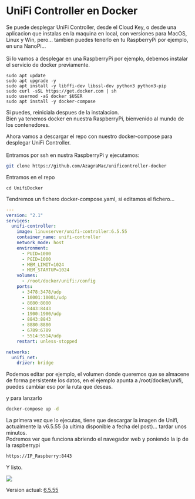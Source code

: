# UniFi Controller en Docker

Se puede desplegar UniFi Controller, desde el Cloud Key, o desde una aplicacion que instalas en la maquina en local, con versiones para MacOS, Linux y Win, pero... tambien puedes tenerlo en tu RaspberryPi por ejemplo, en una NanoPi...\
\
Si lo vamos a desplegar en una RaspberryPi por ejemplo, debemos instalar el servicio de docker previamente.

```
sudo apt update
sudo apt upgrade -y
sudo apt install -y libffi-dev libssl-dev python3 python3-pip
sudo curl -sSL https://get.docker.com | sh
sudo usermod -aG docker $USER
sudo apt install -y docker-compose
```

Si puedes, reiniciala despues de la instalacion.\
Bien ya tenemos docker en nuestra RaspberryPi, bienvenido al mundo de los contenedores.

Ahora vamos a descargar el repo con nuestro docker-compose para desplegar UniFi Controller.\
\
Entramos por ssh en nustra RaspberryPi y ejecutamos:

```bash
git clone https://github.com/AzagraMac/unificontroller-docker
```

Entramos en el repo

```
cd UnifiDocker
```

Tendremos un fichero docker-compose.yaml, si editamos el fichero...

```yaml
---
version: "2.1"
services:
  unifi-controller:
    image: linuxserver/unifi-controller:6.5.55
    container_name: unifi-controller
    network_mode: host
    environment:
      - PUID=1000
      - PGID=1000
      - MEM_LIMIT=1024
      - MEM_STARTUP=1024
    volumes:
      - /root/docker/unifi:/config
    ports:
      - 3478:3478/udp
      - 10001:10001/udp
      - 8080:8080
      - 8443:8443
      - 1900:1900/udp
      - 8843:8843
      - 8880:8880
      - 6789:6789
      - 5514:5514/udp
    restart: unless-stopped

networks:
  unifi_net:
    driver: bridge
```

Podemos editar por ejemplo, el volumen donde queremos que se almacene de forma persistente los datos, en el ejemplo apunta a /root/docker/unifi, puedes cambiar eso por la ruta que deseas.

y para lanzarlo

```bash
docker-compose up -d
```

La primera vez que lo ejecutas, tiene que descargar la imagen de Unifi, actualmente la v6.5.55 (la ultima disponible a fecha del post)... tardar unos minutos.\
Podremos ver que funciona abriendo el navegador web y poniendo la ip de la raspberrypi

```bash
https://IP_Raspberry:8443
```

Y listo.

![](../.gitbook/assets/img\_unifiDashboard.png)

Version actual: [6.5.55](https://www.ui.com/download/?q=6.5.55)
